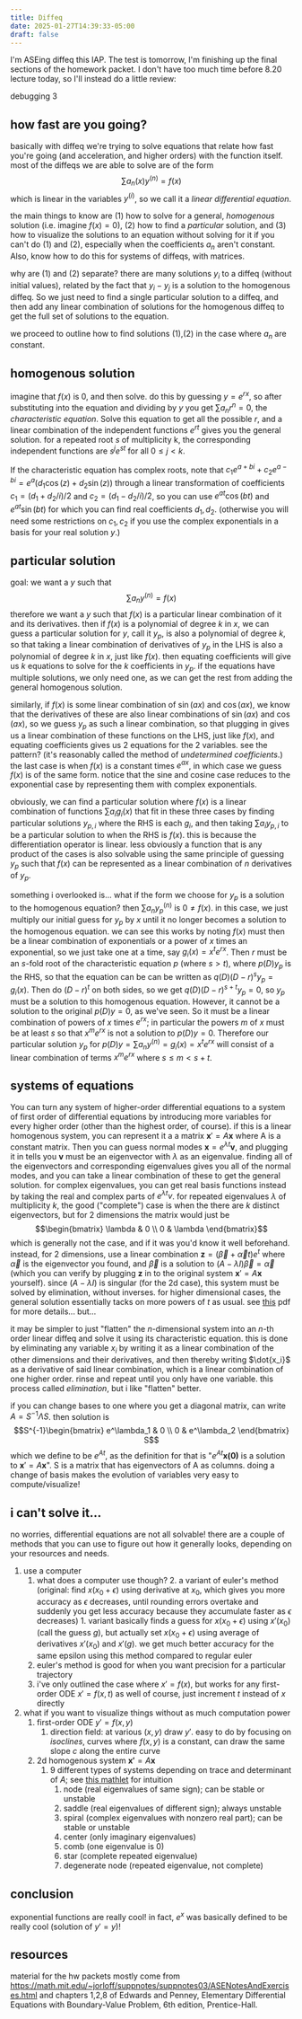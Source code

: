 ```yaml
---
title: Diffeq
date: 2025-01-27T14:39:33-05:00
draft: false
---
```

I'm ASEing diffeq this IAP. The test is tomorrow, I'm finishing up the final sections of the homework packet. I don't have too much time before 8.20 lecture today, so I'll instead do a little review:

debugging 3
## how fast are you going?
basically with diffeq we're trying to solve equations that relate how fast you're going (and acceleration, and higher orders) with the function itself. most of the diffeqs we are able to solve are of the form
$$ \sum a_n(x) y^{(n)} = f(x) $$
which is linear in the variables $y^{(i)}$, so we call it a *linear differential equation*. 

the main things to know are (1) how to solve for a general, *homogenous* solution (i.e. imagine $f(x)=0$), (2) how to find a *particular* solution, and (3) how to visualize the solutions to an equation without solving for it if you can't do (1) and (2), especially when the coefficients $a_n$ aren't constant. Also, know how to do this for systems of diffeqs, with matrices.

why are (1) and (2) separate? there are many solutions $y_i$ to a diffeq (without initial values), related by the fact that $y_i - y_j$ is a solution to the homogenous diffeq. So we just need to find a single particular solution to a diffeq, and then add any linear combination of solutions for the homogenous diffeq to get the full set of solutions to the equation.

we proceed to outline how to find solutions (1),(2) in the case where $a_n$ are constant.
## homogenous solution
imagine that $f(x)$ is 0, and then solve. do this by guessing $y = e^{rx}$, so after substituting into the equation and dividing by $y$ you get $\sum a_n r^n = 0$, the *characteristic equation*. Solve this equation to get all the possible $r$, and a linear combination of the independent functions $e^{rt}$ gives you the general solution. for a repeated root $s$ of multiplicity k, the corresponding independent functions are $s^j e^{st}$ for all $0 \leq j < k$.

If the characteristic equation has complex roots, note that $c_1e^{a + bi} + c_2 e^{a - bi} = e^a (d_1 \cos(z) + d_2 \sin(z))$ through a linear transformation of coefficients $c_1 = (d_1 + d_2/i)/2$ and $c_2 = (d_1 - d_2/i)/2$, so you can use $e^{at} \cos(bt)$ and $e^{at} \sin(bt)$ for which you can find real coefficients $d_1, d_2$. (otherwise you will need some restrictions on $c_1, c_2$ if you use the complex exponentials in a basis for your real solution $y$.)
## particular solution
goal: we want a $y$ such that $$ \sum a_n y^{(n)} = f(x) $$
therefore we want a $y$ such that $f(x)$ is a particular linear combination of it and its derivatives. then if $f(x)$ is a polynomial of degree $k$ in $x$, we can guess a particular solution for $y$, call it $y_p$, is also a polynomial of degree $k$, so that taking a linear combination of derivatives of $y_p$ in the LHS is also a polynomial of degree $k$ in $x$, just like $f(x$). then equating coefficients will give us $k$ equations to solve for the $k$ coefficients in $y_p$. if the equations have multiple solutions, we only need one, as we can get the rest from adding the general homogenous solution.

similarly, if $f(x)$ is some linear combination of $\sin(ax)$ and $\cos(ax)$, we know that the derivatives of these are also linear combinations of $\sin(ax)$ and $\cos(ax)$, so we guess $y_p$ as such a linear combination, so that plugging in gives us a linear combination of these functions on the LHS, just like $f(x)$, and equating coefficients gives us 2 equations for the 2 variables. see the pattern? (it's reasonably called the method of *undetermined coefficients*.) the last case is when $f(x)$ is a constant times $e^{ax}$, in which case we guess $f(x)$ is of the same form. notice that the sine and cosine case reduces to the exponential case by representing them with complex exponentials.

obviously, we can find a particular solution where $f(x)$ is a linear combination of functions $\sum a_i g_i(x)$ that fit in these three cases by finding particular solutions $y_{p,i}$ where the RHS is each $g_i$, and then taking $\sum a_i y_{p,i}$ to be a particular solution to when the RHS is $f(x)$. this is because the differentiation operator is linear. less obviously a function that is any product of the cases is also solvable using the same principle of guessing $y_p$ such that $f(x)$ can be represented as a linear combination of $n$ derivatives of $y_p$. 

something i overlooked is... what if the form we choose for $y_p$ is a solution to the homogenous equation? then $\sum a_n y_p^{(n)}$ is $0 \neq f(x)$. in this case, we just multiply our initial guess for $y_p$ by $x$ until it no longer becomes a solution to the homogenous equation. we can see this works by noting $f(x)$ must then be a linear combination of exponentials or a power of $x$ times an exponential, so we just take one at a time, say $g_i(x) = x^t e^{rx}$. Then $r$ must be an $s$-fold root of the characteristic equation $p$ (where $s > t$), where $p(D)y_p$ is the RHS, so that the equation can be can be written as $q(D)(D-r)^s y_p = g_i(x)$. Then do $(D-r)^t$ on both sides, so we get $q(D)(D-r)^{s+t}y_p = 0$, so $y_p$ must be a solution to this homogenous equation. However, it cannot be a solution to the original $p(D)y = 0$, as we've seen. So it must be a linear combination of powers of $x$ times $e^{rx}$; in particular the powers $m$ of $x$ must be at least $s$ so that $x^m e^{rx}$ is not a solution to $p(D)y = 0$. Therefore our particular solution $y_p$ for $p(D)y = \sum a_n y^{(n)} = g_i(x) = x^t e^{rx}$ will consist of a linear combination of terms $x^m e^{rx}$ where $s \leq m < s+t$. 

## systems of equations
You can turn any system of higher-order differential equations to a system of first order of differential equations by introducing more variables for every higher order (other than the highest order, of course). if this is a linear homogenous system, you can represent it a a matrix $\mathbf{x}' = A\mathbf{x}$ where A is a constant matrix. Then you can guess normal modes $\mathbf{x} = e^{\lambda t} \mathbf{v}$, and plugging it in tells you $\mathbf{v}$ must be an eigenvector with $\lambda$ as an eigenvalue. finding all of the eigenvectors and corresponding eigenvalues gives you all of the normal modes, and you can take a linear combination of these to get the general solution. for complex eigenvalues, you can get real basis functions instead by taking the real and complex parts of $e^{\lambda t} v$. for repeated eigenvalues $\lambda$ of multiplicity $k$, the good ("complete") case is when the there are $k$ distinct eigenvectors, but for 2 dimensions the matrix would just be $$\begin{bmatrix}  
\lambda & 0 \\  
0 & \lambda 
\end{bmatrix}$$which is generally not the case, and if it was you'd know it well beforehand. instead, for 2 dimensions, use a linear combination $\mathbf{z} = (\vec{\beta} + \vec{\alpha}t)e^t$ where $\vec{\alpha}$ is the eigenvector you found, and $\vec{\beta}$ is a solution to $(A - \lambda I) \vec{\beta} = \vec{\alpha}$ (which you can verify by plugging $\mathbf{z}$ in to the original system $\mathbf{x}' = A \mathbf{x}$ yourself). since $(A - \lambda I)$ is singular (for the 2d case), this system must be solved by elimination, without inverses. for higher dimensional cases, the general solution essentially tacks on more powers of $t$ as usual. see [this](https://www.math.purdue.edu/~neptamin/303Au21/Handouts/High_defect.pdf) pdf for more details... but...

it may be simpler to just "flatten" the $n$-dimensional system into an $n$-th order linear diffeq and solve it using its characteristic equation. this is done by eliminating any variable $x_i$ by writing it as a linear combination of the other dimensions and their derivatives, and then thereby writing $\dot{x_i}$ as a derivative of said linear combination, which is a linear combination of one higher order. rinse and repeat until you only have one variable. this process called *elimination*, but i like "flatten" better.

if you can change bases to one where you get a diagonal matrix, can write $A = S^{-1}\Lambda S$. then solution is 
$$S^{-1}\begin{bmatrix}  
e^\lambda_1 & 0 \\  
0 & e^\lambda_2 
\end{bmatrix} S$$
which we define to be $e^{At}$, as the definition for that is "$e^{At}\mathbf{x(0)}$ is a solution to $\mathbf{x}' = A\mathbf{x}$". S is a matrix that has eigenvectors of A as columns. doing a change of basis makes the evolution of variables very easy to compute/visualize!
## i can't solve it...
no worries, differential equations are not all solvable! there are a couple of methods that you can use to figure out how it generally looks, depending on your resources and needs.

1. use a computer
	1. what does a computer use though?
		2. a variant of euler's method (original: find $x(x_0+\epsilon)$ using derivative at $x_0$, which gives you more accuracy as $\epsilon$ decreases, until rounding errors overtake and suddenly you get less accuracy because they accumulate faster as $\epsilon$ decreases)
			1. variant basically finds a guess for $x(x_0 + \epsilon)$ using $x'(x_0)$ (call the guess $g$), but actually set $x(x_0 + \epsilon)$ using average of derivatives $x'(x_0)$ and $x'(g)$. we get much better accuracy for the same epsilon using this method compared to regular euler
	2. euler's method is good for when you want precision for a particular trajectory
	3. i've only outlined the case where $x' = f(x)$, but works for any first-order ODE $x' = f(x,t)$ as well of course, just increment $t$ instead of $x$ directly
2. what if you want to visualize things without as much computation power
	1. first-order ODE $y' = f(x,y)$
		1. direction field: at various $(x,y)$ draw $y'$. easy to do by focusing on *isoclines*, curves where $f(x,y)$ is a constant, can draw the same slope $c$ along the entire curve
	2. 2d homogenous system $\mathbf{x'} = A\mathbf{x}$
		1. 9 different types of systems depending on trace and determinant of $A$; see [this mathlet](https://mathlets.org/mathlets/linear-phase-portraits-cursor-entry/) for intuition
			1. node (real eigenvalues of same sign); can be stable or unstable
			2. saddle (real eigenvalues of different sign); always unstable
			3. spiral (complex eigenvalues with nonzero real part); can be stable or unstable
			4. center (only imaginary eigenvalues)
			5. comb (one eigenvalue is 0)
			6. star (complete repeated eigenvalue)
			7. degenerate node (repeated eigenvalue, not complete)

## conclusion
exponential functions are really cool! in fact, $e^x$ was basically defined to be really cool (solution of $y' = y$)!

## resources
material for the hw packets mostly come from https://math.mit.edu/~jorloff/suppnotes/suppnotes03/ASENotesAndExercises.html and chapters 1,2,8 of Edwards and Penney, Elementary Differential Equations with Boundary-Value Problem, 6th edition, Prentice-Hall.
